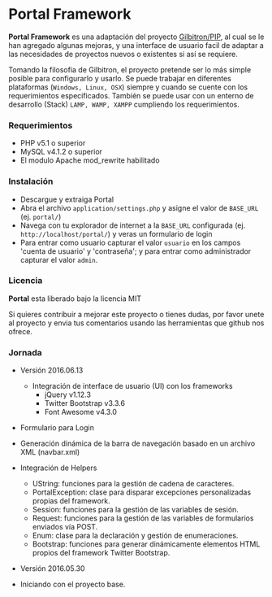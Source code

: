 # Portal Framework
**Portal Framework** es una adaptación del proyecto [Gilbitron/PIP](https://github.com/gilbitron/PIP), al
cual se le han agregado algunas mejoras, y una interface de usuario facil de adaptar a las necesidades
de proyectos nuevos o existentes si así se requiere.

Tomando la filosofia de Gilbitron, el proyecto pretende ser lo más simple posible para configurarlo y usarlo.
Se puede trabajar en diferentes plataformas (`Windows, Linux, OSX`) siempre y cuando se cuente con los requerimientos
especificados. También se puede usar con un enterno de desarrollo (Stack) `LAMP, WAMP, XAMPP` cumpliendo los requerimientos.

### Requerimientos
* PHP v5.1 o superior
* MySQL v4.1.2 o superior
* El modulo Apache mod_rewrite habilitado

### Instalación
* Descargue y extraiga Portal
* Abra el archivo `application/settings.php` y asigne el valor de `BASE_URL` (ej. `portal/`)
* Navega con tu explorador de internet a la `BASE_URL` configurada (ej. `http://localhost/portal/`) y veras un formulario de login
* Para entrar como usuario capturar el valor `usuario` en los campos 'cuenta de usuario' y 'contraseña'; y para entrar como administrador capturar el valor `admin`.

### Licencia
**Portal** esta liberado bajo la licencia MIT

Si quieres contribuir a mejorar este proyecto o tienes dudas, por favor unete al proyecto y envia tus comentarios usando las herramientas que github nos ofrece.

### Jornada

* Versión 2016.06.13
  * Integración de interface de usuario (UI) con los frameworks
    * jQuery v1.12.3
    * Twitter Bootstrap v3.3.6
    * Font Awesome v4.3.0

 * Formulario para Login
 * Generación dinámica de la barra de navegación basado en un archivo XML (navbar.xml)
 * Integración de Helpers
    * UString: funciones para la gestión de cadena de caracteres.
    * PortalException: clase para disparar excepciones personalizadas propias del framework.
    * Session: funciones para la gestión de las variables de sesión.
    * Request: funciones para la gestión de las variables de formularios enviados vía POST.
    * Enum: clase para la declaración y gestión de enumeraciones.
    * Bootstrap: funciones para generar dinámicamente elementos HTML propios del framework Twitter Bootstrap.

* Versión 2016.05.30
 * Iniciando con el proyecto base.
